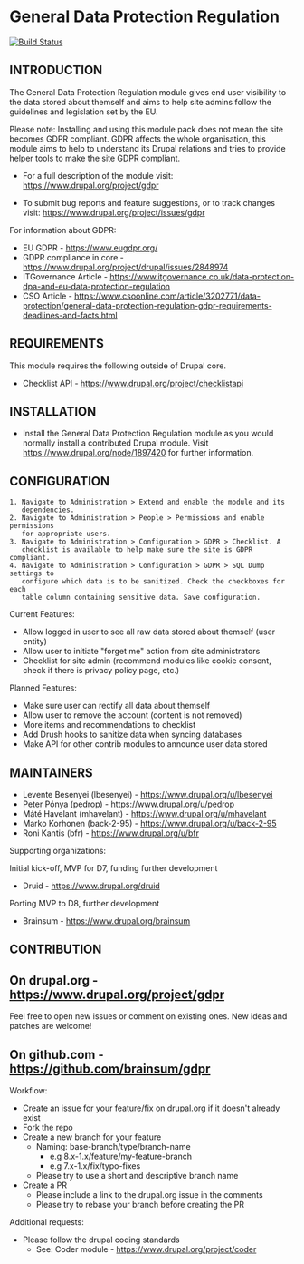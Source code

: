 General Data Protection Regulation
==================================

[![Build Status](https://travis-ci.org/brainsum/gdpr.svg?branch=8.x-1.x)](https://travis-ci.org/brainsum/gdpr)


INTRODUCTION
------------

The General Data Protection Regulation module gives end user visibility to the
data stored about themself and aims to help site admins follow the guidelines
and legislation set by the EU.

Please note:
Installing and using this module pack does not mean the site becomes GDPR
compliant. GDPR affects the whole organisation, this module aims to help to
understand its Drupal relations and tries to provide helper tools to make the
site GDPR compliant.

 * For a full description of the module visit:
   https://www.drupal.org/project/gdpr

 * To submit bug reports and feature suggestions, or to track changes visit:
   https://www.drupal.org/project/issues/gdpr

For information about GDPR:

 * EU GDPR - https://www.eugdpr.org/
 * GDPR compliance in core - https://www.drupal.org/project/drupal/issues/2848974
 * ITGovernance Article - https://www.itgovernance.co.uk/data-protection-dpa-and-eu-data-protection-regulation
 * CSO Article - https://www.csoonline.com/article/3202771/data-protection/general-data-protection-regulation-gdpr-requirements-deadlines-and-facts.html


REQUIREMENTS
------------

This module requires the following outside of Drupal core.

 * Checklist API - https://www.drupal.org/project/checklistapi

INSTALLATION
------------

 * Install the General Data Protection Regulation module as you would normally
   install a contributed Drupal module. Visit
   https://www.drupal.org/node/1897420 for further information.


CONFIGURATION
-------------

    1. Navigate to Administration > Extend and enable the module and its
       dependencies.
    2. Navigate to Administration > People > Permissions and enable permissions
       for appropriate users.
    3. Navigate to Administration > Configuration > GDPR > Checklist. A
       checklist is available to help make sure the site is GDPR compliant.
    4. Navigate to Administration > Configuration > GDPR > SQL Dump settings to
       configure which data is to be sanitized. Check the checkboxes for each
       table column containing sensitive data. Save configuration.

Current Features:

 * Allow logged in user to see all raw data stored about themself (user
   entity)
 * Allow user to initiate "forget me" action from site administrators
 * Checklist for site admin (recommend modules like cookie consent, check if
   there is privacy policy page, etc.)

Planned Features:

 * Make sure user can rectify all data about themself
 * Allow user to remove the account (content is not removed)
 * More items and recommendations to checklist
 * Add Drush hooks to sanitize data when syncing databases
 * Make API for other contrib modules to announce user data stored


MAINTAINERS
-----------

 * Levente Besenyei (lbesenyei) - https://www.drupal.org/u/lbesenyei
 * Peter Pónya (pedrop) - https://www.drupal.org/u/pedrop
 * Máté Havelant (mhavelant) - https://www.drupal.org/u/mhavelant
 * Marko Korhonen (back-2-95) - https://www.drupal.org/u/back-2-95
 * Roni Kantis (bfr) - https://www.drupal.org/u/bfr

Supporting organizations:

Initial kick-off, MVP for D7, funding further development

 * Druid - https://www.drupal.org/druid

Porting MVP to D8, further development

 * Brainsum - https://www.drupal.org/brainsum


CONTRIBUTION
------------


On drupal.org - https://www.drupal.org/project/gdpr
---------------------------------------------------
Feel free to open new issues or comment on existing ones. New ideas and patches are welcome!


On github.com - https://github.com/brainsum/gdpr
------------------------------------------------
Workflow:

* Create an issue for your feature/fix on drupal.org if it doesn't already exist
* Fork the repo
* Create a new branch for your feature
    * Naming: base-branch/type/branch-name
        * e.g 8.x-1.x/feature/my-feature-branch
        * e.g 7.x-1.x/fix/typo-fixes
    * Please try to use a short and descriptive branch name
* Create a PR
    * Please include a link to the drupal.org issue in the comments
    * Please try to rebase your branch before creating the PR

Additional requests:

* Please follow the drupal coding standards
    * See: Coder module - https://www.drupal.org/project/coder
